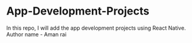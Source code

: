 # App-Development-Projects
In this repo, I will add the app development projects using React Native.
<br>
Author name - Aman rai
